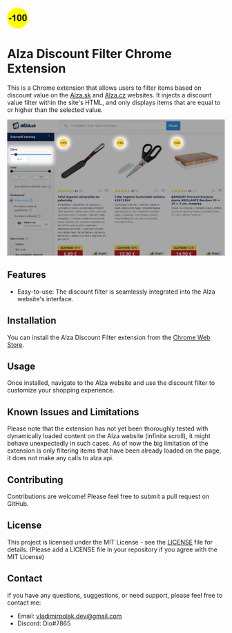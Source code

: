 ![Extension Icon](icons/icon48.png)
# Alza Discount Filter Chrome Extension

This is a Chrome extension that allows users to filter items based on discount value on the [Alza.sk](https://www.alza.sk/) and [Alza.cz](https://www.alza.cz/) websites. It injects a discount value filter within the site's HTML, and only displays items that are equal to or higher than the selected value.

![Extension Example](example.jpg)
## Features

- Easy-to-use: The discount filter is seamlessly integrated into the Alza website's interface.

## Installation

You can install the Alza Discount Filter extension from the [Chrome Web Store](https://chrome.google.com/webstore/detail/alza-discount-filter/lejmjigbnilnagneolhegodbkpbaofki).

## Usage

Once installed, navigate to the Alza website and use the discount filter to customize your shopping experience.

## Known Issues and Limitations

Please note that the extension has not yet been thoroughly tested with dynamically loaded content on the Alza website (infinite scroll), it might behave unexpectedly in such cases. As of now the big limitation of the extension is only filtering items that have been already loaded on the page, it does not make any calls to alza api.

## Contributing

Contributions are welcome! Please feel free to submit a pull request on GitHub.

## License

This project is licensed under the MIT License - see the [LICENSE](LICENSE) file for details. (Please add a LICENSE file in your repository if you agree with the MIT License)

## Contact

If you have any questions, suggestions, or need support, please feel free to contact me:

- Email: vladimirpolak.dev@gmail.com
- Discord: Dio#7865
